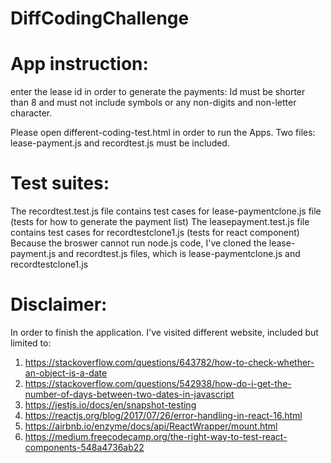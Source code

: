 # DiffCodingChallenge

# App instruction:
enter the lease id in order to generate the payments: Id must be shorter than 8 and must not include symbols or any non-digits and non-letter character.

Please open different-coding-test.html in order to run the Apps. Two files: lease-payment.js and recordtest.js must be included.

# Test suites:
The recordtest.test.js file contains test cases for lease-paymentclone.js file (tests for how to generate the payment list)
The leasepayment.test.js file contains test cases for recordtestclone1.js (tests for react component)
Because the broswer cannot run node.js code, I've cloned the lease-payment.js and recordtest.js files, which is lease-paymentclone.js and recordtestclone1.js
# Disclaimer:
In order to finish the application. I've visited different website, included but limited to:
1. https://stackoverflow.com/questions/643782/how-to-check-whether-an-object-is-a-date
2. https://stackoverflow.com/questions/542938/how-do-i-get-the-number-of-days-between-two-dates-in-javascript
3. https://jestjs.io/docs/en/snapshot-testing
4. https://reactjs.org/blog/2017/07/26/error-handling-in-react-16.html
5. https://airbnb.io/enzyme/docs/api/ReactWrapper/mount.html
6. https://medium.freecodecamp.org/the-right-way-to-test-react-components-548a4736ab22

